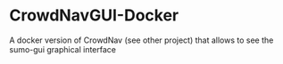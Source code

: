 # CrowdNavGUI-Docker
A docker version of CrowdNav (see other project) that allows to see the sumo-gui graphical interface
